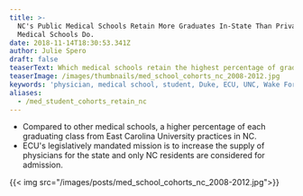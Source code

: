 ```yaml
---
title: >-
  NC's Public Medical Schools Retain More Graduates In-State Than Private
  Medical Schools Do.
date: 2018-11-14T18:30:53.341Z
author: Julie Spero
draft: false
teaserText: Which medical schools retain the highest percentage of graduates in NC?
teaserImage: /images/thumbnails/med_school_cohorts_nc_2008-2012.jpg
keywords: 'physician, medical school, student, Duke, ECU, UNC, Wake Forest'
aliases:
  - /med_student_cohorts_retain_nc
---
```



* Compared to other medical schools, a higher percentage of each graduating class from East Carolina University practices in NC.
* ECU's legislatively mandated mission is to increase the supply of physicians for the state and only NC residents are considered for admission.

{{< img  src="/images/posts/med_school_cohorts_nc_2008-2012.jpg">}}
